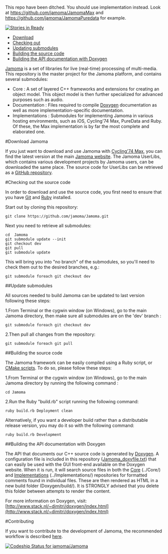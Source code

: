 This repo have been ditched.
You should use implementation instead.
Look at https://github.com/jamoma/JamomaMax and https://github.com/jamoma/JamomaPuredata for example.

[![Stories in Ready](https://badge.waffle.io/jamoma/jamoma.png?label=ready&title=Ready)](https://waffle.io/jamoma/jamoma)
- [Download](#download)
- [Checking out](#checking-out)
- [Updating submodules](#updating-submodules)
- [Building the source code](#building)
- [Building the API documentation with Doxygen](#doxygen)

[Jamoma](http://www.jamoma.org) is a set of libraries for live (real-time) processing of multi-media. This repository is the master project for the Jamoma platform, and contains several submodules:

- Core : A set of layered C++ frameworks and extensions for creating an object model. This object model is then further specialized for advanced purposes such as audio.
- Documentation : Files required to compile [Doxygen](http://api.jamoma.org/) documentation as well as more implementation-specific documentation.
- Implementations : Submodules for implementing Jamoma in various hosting environments, such as iOS, Cycling'74 Max, PureData and Ruby. Of these, the Max implementation is by far the most complete and elaborated one.

<a name="download"/>
#Download Jamoma

If you just want to download and use Jamoma with [Cycling'74 Max](http://www.cycling74.com), you can find the latest version at the main [Jamoma website](http://www.jamoma.org/download). The Jamoma UserLibs, which contains various development projects by Jamoma users, can be downloaded the same place. The source code for UserLibs can be retrieved as a [GitHub repository](https://github.com/jamoma/JamomaUserLibraries).


<a name="checking-out"/>
#Checking out the source code

In order to download and use the source code, you first need to ensure that you have [Git](http://git-scm.com/) and [Ruby](http://ruby.about.com/od/tutorials/a/installruby.htm) installed.

Start out by cloning this repository:

    git clone https://github.com/jamoma/Jamoma.git
    
Next you need to retrieve all submodules:

    cd  Jamoma
    git submodule update --init
    git checkout dev
    git pull
    git submodule update

This will bring you into "no branch" of the submodules, so you'll need to check them out to the desired branches, e.g.:

    git submodule foreach git checkout dev

<a name="updating-submodules"/>
##Update submodules

All sources needed to build Jamoma can be updated to last version following these steps:

1.From Terminal or the cygwin window (on Windows), go to the main Jamoma directory, then make sure all submodules are on the 'dev' branch :

    git submodule foreach git checkout dev

2.Then pull all changes from the repository:

    git submodule foreach git pull


<a name="building"/>
##Building the source code

The Jamoma framework can be easily compiled using a Ruby script, or [CMake scripts](https://github.com/jamoma/Jamoma/wiki/Building-with-CMake). To do so, please follow these steps:

1.From Terminal or the cygwin window (on Windows), go to the main Jamoma directory by running the following command :

    cd Jamoma

2.Run the Ruby "build.rb" script running the following command:

    ruby build.rb Deployment clean

Alternatively, if you want a developer build rather than a distributable release version, you may do it so with the following command:

    ruby build.rb Development


<a name="doxygen"/>
##Building the API documentation with Doxygen

The API that documents our C++ source code is generated by [Doxygen](http://www.stack.nl/~dimitri/doxygen/index.html). A configuration file is included in this repository ([Jamoma_doxyfile.txt](https://github.com/jamoma/JamomaDoc/blob/master/Doxygen/Jamoma_doxyfile.txt)) that can easily be used with the GUI front-end available on the Doxygen website. When it is run, it will search source files in both the [Core](https://github.com/jamoma/JamomaCore) (../Core/) and [Implementations](https://github.com/jamoma/Jamoma/tree/master/Implementations) (../Implementations/) repositories for formatted comments found in individual files. These are then rendered as HTML in a new build folder (Doxygen/build/). It is STRONGLY advised that you delete this folder between attempts to render the content.

For more information on Doxygen, visit:
[http://www.stack.nl/~dimitri/doxygen/index.html](http://www.stack.nl/~dimitri/doxygen/index.html)

#Contributing

If you want to contribute to the development of Jamoma, the recommended workflow is described [here](contributing.md).

[ ![Codeship Status for jamoma/Jamoma](https://www.codeship.io/projects/316a6450-84e8-0131-c9aa-72135dc94a10/status?branch=master)](https://www.codeship.io/projects/15081)



